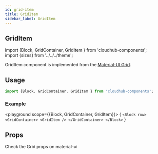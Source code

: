 ```yaml
---
id: grid-item
title: GridItem
sidebar_label: GridItem
---
```


## GridItem


import {Block, GridContainer, GridItem } from 'cloudhub-components';
import {sizes} from '../../../theme';

GridItem component is implemented from the [Material-UI Grid](https://material-ui.com/components/grid).

## Usage

```js
import {Block, GridContainer, GridItem } from 'cloudhub-components';
```
### Example

<playground scope={{Block, GridContainer, GridItem}}>
{
`<Block row>
  <GridContainer>
    <GridItem />
  </GridContainer>
</Block>`
}
</playground>



## Props

Check the Grid props on material-ui